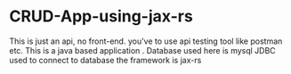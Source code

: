 # CRUD-App-using-jax-rs

This is just an api, no front-end.
you've to use api testing tool like postman etc.
This is a java based application .
Database used here is mysql
JDBC used to connect to database
the framework is jax-rs
